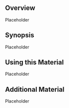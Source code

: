 ## Overview

Placeholder

## Synopsis

Placeholder

## Using this Material

Placeholder

## Additional Material

Placeholder